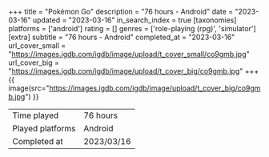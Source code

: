 +++
title = "Pokémon Go"
description = "76 hours - Android"
date = "2023-03-16"
updated = "2023-03-16"
in_search_index = true
[taxonomies]
platforms = ['android']
rating = []
genres = ['role-playing (rpg)', 'simulator']
[extra]
subtitle = "76 hours - Android"
completed_at = "2023-03-16"
url_cover_small = "https://images.igdb.com/igdb/image/upload/t_cover_small/co9gmb.jpg"
url_cover_big = "https://images.igdb.com/igdb/image/upload/t_cover_big/co9gmb.jpg"
+++
{{ image(src="https://images.igdb.com/igdb/image/upload/t_cover_big/co9gmb.jpg") }}

|              |            |
| ------------ | ---------- |
| Time played  | 76 hours |
| Played platforms    | Android |
| Completed at | 2023/03/16 |


